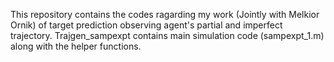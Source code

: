 This repository contains the codes ragarding my work (Jointly with Melkior Ornik) of target prediction observing agent's partial and imperfect trajectory. Trajgen_sampexpt contains main simulation code (sampexpt_1.m) along with the helper functions. 
